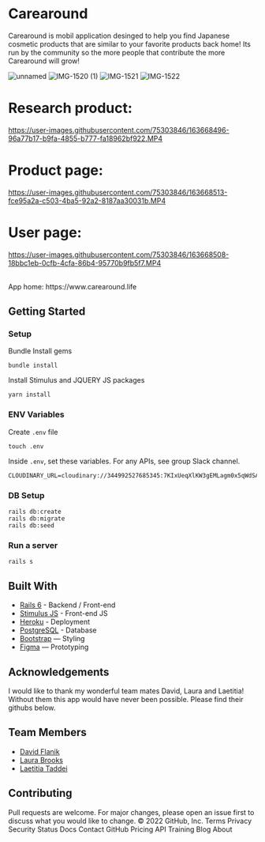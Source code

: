 # Carearound

Carearound is mobil application desinged to help you find Japanese cosmetic products that are similar to your favorite products back home! Its run by the community so the more people that contribute the more Carearound will grow!

![unnamed](https://user-images.githubusercontent.com/74096717/158303010-c90dbd66-0854-4d99-96ed-e7cc15978370.jpg)
![IMG-1520 (1)](https://user-images.githubusercontent.com/74096717/158303014-f9735f13-07c1-428a-9120-29583901c401.jpg)
![IMG-1521](https://user-images.githubusercontent.com/74096717/158303022-5ae9a321-7456-4c53-ac7a-9b518d3b1b08.jpg)
![IMG-1522](https://user-images.githubusercontent.com/74096717/158303016-f8f7283e-e475-40bf-a6f8-c2611b1d611e.jpg)


# Research product:

https://user-images.githubusercontent.com/75303846/163668496-96a77b17-b9fa-4855-b777-fa18962bf922.MP4

# Product page:

https://user-images.githubusercontent.com/75303846/163668513-fce95a2a-c503-4ba5-92a2-8187aa30031b.MP4

# User page:

https://user-images.githubusercontent.com/75303846/163668508-18bbc1eb-0cfb-4cfa-86b4-95770b9fb5f7.MP4




<br>
App home: https://www.carearound.life


## Getting Started
### Setup

Bundle Install gems
```
bundle install
```
Install Stimulus and JQUERY JS packages
```
yarn install
```

### ENV Variables
Create `.env` file
```
touch .env
```
Inside `.env`, set these variables. For any APIs, see group Slack channel.
```
CLOUDINARY_URL=cloudinary://344992527685345:7KIxUeqXlKW3gEMLagm0x5qWdSA@dhkk2emak
```

### DB Setup
```
rails db:create
rails db:migrate
rails db:seed
```

### Run a server
```
rails s
```

## Built With
- [Rails 6](https://guides.rubyonrails.org/) - Backend / Front-end
- [Stimulus JS](https://stimulus.hotwired.dev/) - Front-end JS
- [Heroku](https://heroku.com/) - Deployment
- [PostgreSQL](https://www.postgresql.org/) - Database
- [Bootstrap](https://getbootstrap.com/) — Styling
- [Figma](https://www.figma.com) — Prototyping

## Acknowledgements
I would like to thank my wonderful team mates David, Laura and Laetitia! Without them this app would have never been possible. Please find their githubs below. 

## Team Members
- [David Flanik](https://www.linkedin.com/in/david-flanik/)
- [Laura Brooks](https://www.linkedin.com/in/laura-brooks-15030150/)
- [Laetitia Taddei](https://www.linkedin.com/in/laetitia-taddei-5a249b63/)

## Contributing
Pull requests are welcome. For major changes, please open an issue first to discuss what you would like to change.
© 2022 GitHub, Inc.
Terms
Privacy
Security
Status
Docs
Contact GitHub
Pricing
API
Training
Blog
About

